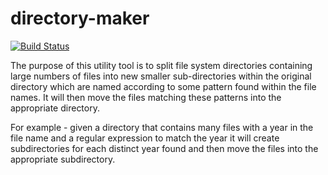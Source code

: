 # directory-maker #

[![Build Status](https://travis-ci.org/rwalpole/directory-maker.svg?branch=master)](https://travis-ci.org/rwalpole/directory-maker)

The purpose of this utility tool is to split file system directories containing large numbers of files into new smaller sub-directories within the original directory which are named according to some pattern found within the file names. It will then move the files matching these patterns into the appropriate directory.

For example - given a directory that contains many files with a year in the file name and a regular expression to match the year it will create subdirectories for each distinct year found and then move the files into the appropriate subdirectory.